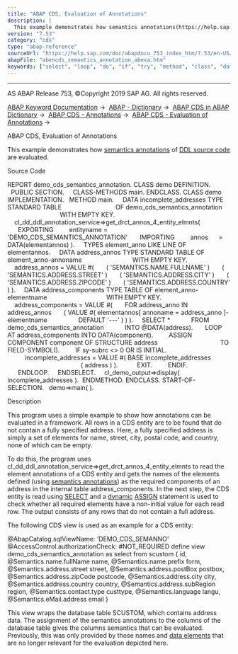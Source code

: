 ```yaml
---
title: "ABAP CDS, Evaluation of Annotations"
description: |
  This example demonstrates how semantics annotations(https://help.sap.com/doc/abapdocu_753_index_htm/7.53/en-US/abencds_annotations_frmwrk.htm) of DDL source code(https://help.sap.com/doc/abapdocu_753_index_htm/7.53/en-US/abenddl_source_code_glosry.htm 'Glossary Entry') are evaluated. Source Code
version: "7.53"
category: "cds"
type: "abap-reference"
sourceUrl: "https://help.sap.com/doc/abapdocu_753_index_htm/7.53/en-US/abencds_semantics_annotation_abexa.htm"
abapFile: "abencds_semantics_annotation_abexa.htm"
keywords: ["select", "loop", "do", "if", "try", "method", "class", "data", "types", "internal-table", "abencds", "semantics", "annotation", "abexa"]
---
```


* * *

AS ABAP Release 753, ©Copyright 2019 SAP AG. All rights reserved.

[ABAP Keyword Documentation](https://help.sap.com/doc/abapdocu_753_index_htm/7.53/en-US/abenabap.htm) →  [ABAP - Dictionary](https://help.sap.com/doc/abapdocu_753_index_htm/7.53/en-US/abenabap_dictionary.htm) →  [ABAP CDS in ABAP Dictionary](https://help.sap.com/doc/abapdocu_753_index_htm/7.53/en-US/abencds.htm) →  [ABAP CDS - Annotations](https://help.sap.com/doc/abapdocu_753_index_htm/7.53/en-US/abencds_annotations.htm) →  [ABAP CDS - Evaluation of Annotations](https://help.sap.com/doc/abapdocu_753_index_htm/7.53/en-US/abencds_annotations_analysis.htm) → 

ABAP CDS, Evaluation of Annotations

This example demonstrates how [semantics annotations](https://help.sap.com/doc/abapdocu_753_index_htm/7.53/en-US/abencds_annotations_frmwrk.htm) of [DDL source code](https://help.sap.com/doc/abapdocu_753_index_htm/7.53/en-US/abenddl_source_code_glosry.htm "Glossary Entry") are evaluated.

Source Code

REPORT demo\_cds\_semantics\_annotation.
CLASS demo DEFINITION.
  PUBLIC SECTION.
    CLASS-METHODS main.
ENDCLASS.
CLASS demo IMPLEMENTATION.
  METHOD main.
    DATA incomplete\_addresses TYPE STANDARD TABLE
                              OF demo\_cds\_semantics\_annotation
                              WITH EMPTY KEY.
    cl\_dd\_ddl\_annotation\_service=>get\_drct\_annos\_4\_entity\_elmnts(
      EXPORTING
        entityname =     'DEMO\_CDS\_SEMANTICS\_ANNOTATION'
      IMPORTING
        annos      =     DATA(elementannos) ).
    TYPES element\_anno LIKE LINE OF elementannos.
    DATA address\_annos TYPE STANDARD TABLE OF element\_anno-annoname
                            WITH EMPTY KEY.
    address\_annos = VALUE #(
      ( 'SEMANTICS.NAME.FULLNAME' )
      ( 'SEMANTICS.ADDRESS.STREET' )
      ( 'SEMANTICS.ADDRESS.CITY' )
      ( 'SEMANTICS.ADDRESS.ZIPCODE' )
      ( 'SEMANTICS.ADDRESS.COUNTRY' ) ).
    DATA address\_components TYPE TABLE OF element\_anno-elementname
                                 WITH EMPTY KEY.
    address\_components = VALUE #(
      FOR address\_anno IN address\_annos
      ( VALUE #( elementannos\[ annoname = address\_anno \]-elementname
                 DEFAULT '---' ) ) ).
    SELECT \*
           FROM demo\_cds\_semantics\_annotation
           INTO @DATA(address).
      LOOP AT address\_components INTO DATA(component).
        ASSIGN COMPONENT component OF STRUCTURE address
                                   TO FIELD-SYMBOL(<value>).
        IF sy-subrc <> 0 OR <value> IS INITIAL.
          incomplete\_addresses = VALUE #( BASE incomplete\_addresses
                                          ( address ) ).
          EXIT.
        ENDIF.
      ENDLOOP.
    ENDSELECT.
    cl\_demo\_output=>display( incomplete\_addresses ).  ENDMETHOD.
ENDCLASS.
START-OF-SELECTION.
  demo=>main( ).

Description

This program uses a simple example to show how annotations can be evaluated in a framework. All rows in a CDS entity are to be found that do not contain a fully specified address. Here, a fully specified address is simply a set of elements for name, street, city, postal code, and country, none of which can be empty.

To do this, the program uses cl\_dd\_ddl\_annotation\_service=>get\_drct\_annos\_4\_entity\_elmnts to read the element annotations of a CDS entity and gets the names of the elements defined (using [semantics annotations](https://help.sap.com/doc/abapdocu_753_index_htm/7.53/en-US/abencds_annotations_frmwrk.htm)) as the required components of an address in the internal table address\_components. In the next step, the CDS entity is read using [SELECT](https://help.sap.com/doc/abapdocu_753_index_htm/7.53/en-US/abapselect.htm) and a [dynamic](https://help.sap.com/doc/abapdocu_753_index_htm/7.53/en-US/abapassign_mem_area_dynamic_dobj.htm) [ASSIGN](https://help.sap.com/doc/abapdocu_753_index_htm/7.53/en-US/abapassign.htm) statement is used to check whether all required elements have a non-initial value for each read row. The output consists of any rows that do not contain a full address.

The following CDS view is used as an example for a CDS entity:

@AbapCatalog.sqlViewName: 'DEMO\_CDS\_SEMANNO'
@AccessControl.authorizationCheck: #NOT\_REQUIRED
define view demo\_cds\_semantics\_annotation
as select from
scustom
{
id,
@Semantics.name.fullName
name,
@Semantics.name.prefix
form,
@Semantics.address.street
street,
@Semantics.address.postBox
postbox,
@Semantics.address.zipCode
postcode,
@Semantics.address.city
city,
@Semantics.address.country
country,
@Semantics.address.subRegion
region,
@Semantics.contact.type
custtype,
@Semantics.language
langu,
@Semantics.eMail.address
email
}    

This view wraps the database table SCUSTOM, which contains address data. The assignment of the semantics annotations to the columns of the database table gives the columns semantics that can be evaluated. Previously, this was only provided by those names and [data elements](https://help.sap.com/doc/abapdocu_753_index_htm/7.53/en-US/abendata_element_glosry.htm "Glossary Entry") that are no longer relevant for the evaluation depicted here.